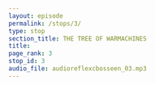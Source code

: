 ```yaml
---
layout: episode
permalink: /stops/3/
type: stop
section_title: THE TREE OF WARMACHINES
title: 
page_rank: 3
stop_id: 3
audio_file: audioreflexcbosseen_03.mp3
---
```

